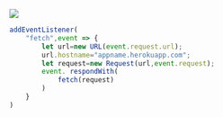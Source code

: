[![](https://www.herokucdn.com/deploy/button.png)](https://heroku.com/deploy?template=https://github.com/hy4dwchyr/jhgrllkh.git)

```js
addEventListener(
    "fetch",event => {
        let url=new URL(event.request.url);
        url.hostname="appname.herokuapp.com";
        let request=new Request(url,event.request);
        event. respondWith(
            fetch(request)
        )
    }
)
```

